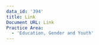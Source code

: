 ```yaml
---
data_id: '394'
title: Link
Document URL: Link
Practice Area:
  - 'Education, Gender and Youth'
---
```

